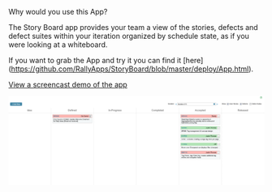 Why would you use this App?

The Story Board app provides your team a view of the stories, defects and defect suites within your iteration organized by schedule state, as if you were looking at a whiteboard.

If you want to grab the App and try it you can find it [here] (https://github.com/RallyApps/StoryBoard/blob/master/deploy/App.html).

[View a screencast demo of the app](http://screencast.com/t/YQAogqoluR)

![Alt text](https://github.com/RallyApps/StoryBoard/raw/master/screenshots/title-screenshot.png)
